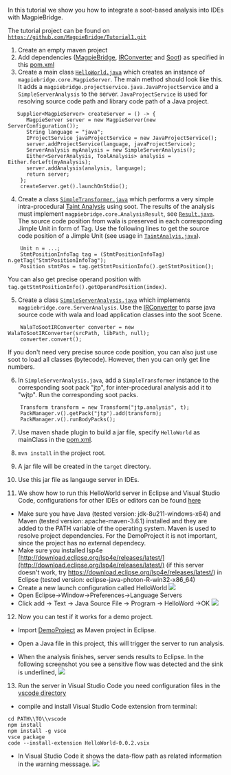 In this tutorial we show you how to integrate a soot-based analysis into IDEs with MagpieBridge.

The tutorial project can be found on [`https://github.com/MagpieBridge/Tutorial1.git`](https://github.com/MagpieBridge/Tutorial1)

1. Create an empty maven project
2. Add dependencies ([MagpieBridge](https://github.com/MagpieBridge/MagpieBridge), [IRConverter](https://github.com/MagpieBridge/IRConverter) and [Soot](https://github.com/Sable/soot)) as specified in this [pom.xml](https://github.com/MagpieBridge/Tutorial1/blob/master/pom.xml)
3. Create a main class [``HelloWorld.java``](https://github.com/MagpieBridge/Tutorial1/blob/master/src/main/java/HelloWorld.java) which creates an instance of `magpiebridge.core.MagpieServer`. The main method should look like this. It adds a `magpiebridge.projectservice.java.JavaProjectService` and a `SimpleServerAnalysis` to the server. `JavaProjectService` is used for resolving source code path and library code path of a Java project. 
~~~
   Supplier<MagpieServer> createServer = () -> {
      MagpieServer server = new MagpieServer(new ServerConfiguration());
      String language = "java";
      IProjectService javaProjectService = new JavaProjectService();
      server.addProjectService(language, javaProjectService);
      ServerAnalysis myAnalysis = new SimpleServerAnalysis();
      Either<ServerAnalysis, ToolAnalysis> analysis = Either.forLeft(myAnalysis);
      server.addAnalysis(analysis, language);
      return server;
    };
    createServer.get().launchOnStdio();
~~~

4. Create a class [`SimpleTransformer.java`](https://github.com/MagpieBridge/Tutorial1/blob/master/src/main/java/SimpleTransformer.java) which performs a very simple intra-procedural [Taint Analysis](https://github.com/MagpieBridge/Tutorial1/blob/master/src/main/java/TaintAnalysis.java) using soot. 
The results of the analysis must implement `magpiebridge.core.AnalysisResult`, see [`Result.java`](https://github.com/MagpieBridge/Tutorial1/blob/master/src/main/java/Result.java). The source code position from wala is preserved in each corresponding Jimple Unit in form of Tag. Use the following lines to get the source code position of a Jimple Unit (see usage in [`TaintAnalyis.java`](https://github.com/MagpieBridge/Tutorial1/blob/master/src/main/java/TaintAnalysis.java)).
~~~ 
    Unit n = ...;
    StmtPositionInfoTag tag = (StmtPositionInfoTag) n.getTag("StmtPositionInfoTag");
    Position stmtPos = tag.getStmtPositionInfo().getStmtPosition();
~~~ 
You can also get precise operand position with `tag.getStmtPositionInfo().getOperandPosition(index)`.

5. Create a class [`SimpleServerAnalysis.java`](https://github.com/MagpieBridge/Tutorial1/blob/master/src/main/java/SimpleServerAnalysis.java) which implements `magpiebridge.core.ServerAnalysis`.
Use the [IRConverter](https://github.com/MagpieBridge/IRConverter) to parse java source code with wala and load application classes into the soot Scene.
~~~
    WalaToSootIRConverter converter = new WalaToSootIRConverter(srcPath, libPath, null);
    converter.convert();
~~~
If you don't need very precise source code position, you can also just use soot to load all classes (bytecode). However, then you can only get line numbers. 

6. In `SimpleServerAnalysis.java`, add a `SimpleTransformer` instance to the corresponding soot pack "jtp", for inter-procedural analysis add it to "wjtp". Run the corresponding soot packs. 
~~~
    Transform transform = new Transform("jtp.analysis", t);
    PackManager.v().getPack("jtp").add(transform);
    PackManager.v().runBodyPacks();
~~~

7. Use maven shade plugin to build a jar file, specify `HelloWorld` as mainClass in the [pom.xml](https://github.com/MagpieBridge/Tutorial1/blob/master/pom.xml).

8. `mvn install` in the project root. 

9. A jar file will be created in the `target` directory.
10. Use this jar file as langauge server in IDEs.

11. We show how to run this HelloWorld server in Eclipse and Visual Studio Code, configurations for other IDEs or editors can be found [here](https://github.com/MagpieBridge/CryptoLSPDemo)
 - Make sure you have Java (tested version: jdk-8u211-windows-x64) and Maven (tested version: apache-maven-3.6.1) installed and they are added to the PATH variable of the operating system. Maven is used to resolve project dependencies. For the DemoProject it is not important, since the project has no external dependecy.
 - Make sure you installed lsp4e [http://download.eclipse.org/lsp4e/releases/latest/](http://download.eclipse.org/lsp4e/releases/latest/) (if this server doesn't work, try  https://download.eclipse.org/lsp4e/releases/latest/) in Eclipse (tested version: eclipse-java-photon-R-win32-x86_64)
 - Create a new launch configuration called HelloWorld
![](https://github.com/MagpieBridge/MagpieBridge/blob/develop/doc/runconfig.PNG)
-  Open Eclipse->Window->Preferences->Language Servers
-  Click add -> Text -> Java Source File -> Program -> HelloWord ->OK
![](https://github.com/MagpieBridge/MagpieBridge/blob/develop/doc/setup.PNG)

12. Now you can test if it works for a demo project.

- Import [DemoProject](https://github.com/MagpieBridge/DemoProject/tree/master) as Maven project in Eclipse.

- Open a Java file in this project, this will trigger the server to run analysis.

- When the analysis finishes, server sends results to Eclipse. In the following screenshot you see a sensitive flow was detected and the sink is underlined, 
![](https://github.com/MagpieBridge/MagpieBridge/blob/develop/doc/warning.png)

13. Run the server in Visual Studio Code you need configuration files in the [vscode directory](https://github.com/MagpieBridge/Tutorial1/tree/master/vscode)
- compile and install Visual Studio Code extension from terminal:
~~~
cd PATH\\TO\\vscode
npm install
npm install -g vsce
vsce package
code --install-extension HelloWorld-0.0.2.vsix
~~~
- In Visual Studio Code it shows the data-flow path as related information in the warning messsage.
![](https://github.com/MagpieBridge/MagpieBridge/blob/develop/doc/warningvscode.png)
